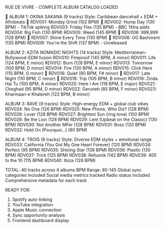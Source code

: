 ﻿ RUE DE VIVRE - COMPLETE ALBUM CATALOG LOADED

📀 ALBUM 1: OKINA SAKANA (9 tracks)
   Style: Caribbean dancehall + EDM + Afrobeats
   🥁 RDV001: Monday Grind (102 BPM)
   🥁 RDV002: Hump Day (130 BPM) - TikTok spiking
    RDV003: Friday Flex (135 BPM) - BBC 1Xtra adds
    RDV004: Big Fish (130 BPM)
    RDV005: Weed (145 BPM)
   🥁 RDV006: 999,999 (128 BPM)
   🥁 RDV007: Shine Every Time (130 BPM)
   🥁 RDV008: OG Bashment (135 BPM)
    RDV009: You're the Shift (137 BPM) - Unreleased

 ALBUM 2: AZITA NOMADIC NIGHTS (14 tracks)
   Style: Mediterranean-Bollywood-EDM fusion
    RDV010: Fireproof (145 BPM, A minor)
    RDV011: Life (124 BPM, E minor)
    RDV012: Burn (128 BPM, E minor)
    RDV013: Tomorrow (100 BPM, D minor)
    RDV014: Fire (130 BPM, A minor)
    RDV015: Click Here (115 BPM, G minor)
   🌙 RDV016: Quiet (90 BPM, F# minor)
   🌙 RDV017: Late Night (110 BPM, C minor)
   🌙 RDV018: Trip (105 BPM, B minor)
    RDV019: Zinda Hai Tu (100 BPM, A minor)
    RDV020: Here I Am (118 BPM, E major)
    RDV021: Cheghad (95 BPM, D minor)
    RDV022: Geruneh (85 BPM, F minor)
    RDV023: Kharmaan-e Khatereh (122 BPM, B minor)

 ALBUM 3: RAVE (9 tracks)
   Style: High-energy EDM + global club vibes
    RDV024: No One (126 BPM)
    RDV025: New Phone, Who Dis? (128 BPM)
    RDV026: Lover (128 BPM)
    RDV027: Brightest Sun (ring tone) (100 BPM)
    RDV028: Be the Lion (128 BPM)
    RDV029: Lent (Upbeat on the Classic) (130 BPM)
    RDV030: Not Another MFer (128 BPM)
    RDV031: Boss (120 BPM)
    RDV032: Hold On (Pourquoi...) (90 BPM)

 ALBUM 4: TROIS (8 tracks)
   Style: Diverse EDM styles + emotional range
    RDV033: California (You Got My One Heart Forever) (120 BPM)
    RDV034: Perfect (95 BPM)
    RDV035: Shining Star (138 BPM)
    RDV036: Plastic (130 BPM)
    RDV037: Trick (125 BPM)
    RDV038: Refusnik (142 BPM)
    RDV039: 405 to the 10 (115 BPM)
    RDV040: Ibiza (128 BPM)

 TOTAL: 40 tracks across 4 albums
 BPM Range: 85-145
 Global sync categories included
 Social media metrics tracked
 Radio status included
 Comprehensive metadata for each track

 READY FOR:
   1. Spotify auto-linking
   2. YouTube integration  
   3. Apple Music connection
   4. Sync opportunity analysis
   5. Frontend dashboard display
